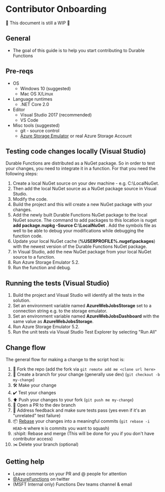 # Contributor Onboarding

🚧 This document is still a WIP 🚧 

## General

 - The goal of this guide is to help you start contributing to Durable Functions

## Pre-reqs

 - OS
    - Windows 10 (suggested)
    - Mac OS X/Linux
 - Language runtimes
    - .NET Core 2.0
 - Editor
    - Visual Studio 2017 (recommended)
    - VS Code 
 - Misc tools (suggested)
    - git - source control
    - [Azure Storage Emulator](https://docs.microsoft.com/azure/storage/storage-use-emulator) or real Azure Storage Account

## Testing code changes locally (Visual Studio) 

Durable Functions are distributed as a NuGet package. So in order to test your changes, you need to integrate it in a function. For that you need the following steps:

1. Create a local NuGet source on your dev machine - e.g. C:\LocalNuGet.
2. Then add the local NuGet source as a NuGet package source in Visual Studio. 
3. Modify the code.
4. Build the project and this will create a new NuGet package with your changes.
5. Add the newly built Durable Functions NuGet package to the local NuGet source. The command to add packages to this location is nuget **add package.nupkg -Source C:\LocalNuGet** . Add the symbols file as well to be able to debug your modifications while debugging the function code. 
5. Update your local NuGet cache (**%USERPROFILE%\.nuget\packages**) with the newest version of the Durable Functions NuGet package.
6. In Visual Studio, add the new NuGet package from your local NuGet source to a function. 
7. Run Azure Storage Emulator 5.2.
8. Run the function and debug.

## Running the tests (Visual Studio) 

1. Build the project and Visual Studio will identify all the tests in the solution.
2. Set an environment variable named **AzureWebJobsStorage** set to a connection string e.g. to the storage emulator.
3. Set an environment variable named **AzureWebJobsDashboard** with the same value as **AzureWebJobsStorage**.
4. Run Azure Storage Emulator 5.2.
5. Run the unit tests via Visual Studio Test Explorer by selecting "Run All"

## Change flow

The general flow for making a change to the script host is:
1. 🍴 Fork the repo (add the fork via `git remote add me <clone url here>`
2. 🌳 Create a branch for your change (generally use dev) (`git checkout -b my-change`)
3. 🛠 Make your change
4. ✔️ Test your changes
5. ⬆️ Push your changes to your fork (`git push me my-change`)
6. 💌 Open a PR to the dev branch
7. 📢 Address feedback and make sure tests pass (yes even if it's an "unrelated" test failure)
8. 📦 [Rebase](https://git-scm.com/docs/git-rebase) your changes into a meaningful commits (`git rebase -i HEAD~N` where `N` is commits you want to squash)
9. :shipit: Rebase and merge (This will be done for you if you don't have contributor access)
10. ✂️ Delete your branch (optional)

## Getting help

 - Leave comments on your PR and @ people for attention
 - [@AzureFunctions](https://twitter.com/AzureFunctions) on twitter
 - (MSFT Internal only) Functions Dev teams channel & email